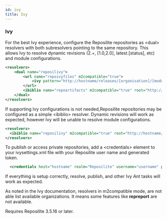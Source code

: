 ```yaml
---
id: ivy
title: Ivy
---
```


### Ivy

For the best Ivy experience, configure the Reposilite repositories as &lt;dual&gt; resolvers with both subresolvers pointing to the same repository.  This allows Ivy to resolve dynamic revisions (2.+, [1.0,2.0], latest.[status], etc) and module configurations.

```xml
<resolvers>
    <dual name="reposilivy">
        <url name="repoivyfiles" m2compatible="true">
            <ivy pattern="http://hostname/releases/[organisation]/[module]/[revision]/ivy-[revision].xml"/>
        </url>
        <ibiblio name="repoartifacts" m2compatible="true" root="http://hostname/releases/"/>
    </dual>
</resolvers>
```

If supporting Ivy configurations is not needed,Reposilite repositories may be configured as a simple &lt;ibiblio&gt; resolver.  Dynamic revisions will work as expected, however Ivy will be unable to resolve module configurations.

```xml
<resolvers>
  <ibiblio name="reposilivy" m2compatible="true" root="http://hostname/releases/"/>
</resolvers>
```

To publish or access private repositories, add a &lt;credentials&gt; element to your
ivysettings.xml file with your Reposilite user name and generated token.

```xml
  <credentials host="hostname" realm="Reposilite" username="username" passwd="auth-token"/>
```

If everything is setup correctly, resolve, publish, and other Ivy Ant tasks will work as expected.

As noted in the Ivy documentation, resolvers in m2compatible mode, are not able list available organizations. It means some features like <b>repreport</b> are not available.

Requires Reposilite 3.5.16 or later.
